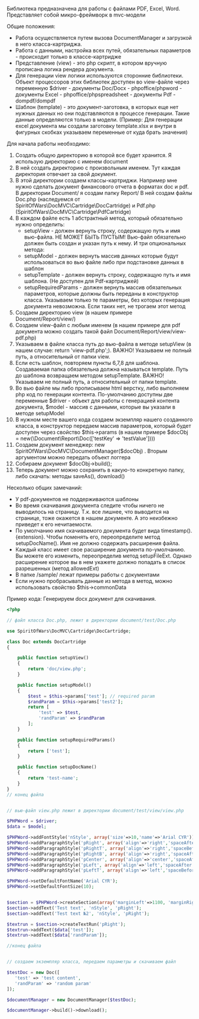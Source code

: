 Библиотека предназначена для работы с файлами PDF, Excel, Word.
Представляет собой микро-фреймворк в mvc-модели

Общие положения:
- Работа осуществляется путем вызова DocumentManager и загрузкой в него класса-картриджа.
- Работа с данными, настройка всех путей, обязательных параметров - происходит только в классе-картридже
- Представление (view) - это php скрипт, в котором вручную прописана логика рендера документа.
- Для генерации view логики используются сторонние библиотеки. Объект процессоров этих библиотек доступен во 
 view-файле через переменную $driver
       - документы Doc/Docx - phpoffice/phpword
       - документы Excel - phpoffice/phpspreadsheet
       - документы Pdf - dompdf/dompdf
- Шаблон (template) - это документ-заготовка, в которых еще нет нужных данных но они подставляются в процессе генерации. Такие 
данные определяются только в модели. (Пример: Для генерации excel документа мы создали заготовку template.xlsx и внутри 
в фигурных скобках указываем переменные от куда брать значения)


Для начала работы необходимо:
1) Создать общую директорию в которой все будет хранится. Я использую директорию с именем document
2) В ней создать директорию с произвольным именем. Тут каждая директория отвечает за свой документ.
3) В этой директории создаем классы-картриджи. 
Например мне нужно сделать документ финансового отчета в форматах doc и pdf.
В директории Document/ я создам папку Report/
В ней создам файлы Doc.php (наследуемся от SpiritOfWars\DocMVC\Cartridge\DocCartridge) и Pdf.php (SpiritOfWars\DocMVC\Cartridge\PdfCartridge)
4) В каждом файле есть 1 абстрактный метод, который обязательно нужно определить:
    - setupView - должен вернуть строку, содержащую путь и имя вью-файла. НЕ МОЖЕТ БЫТЬ ПУСТЫМ! Вью-файл обязательно 
должен быть создан и указан путь к нему.
   И три опциональных метода:
    - setupModel - должен вернуть массив данных которые будут использоваться во вью файле либо при подстановке данных в шаблон
    - setupTemplate - должен вернуть строку, содержащую путь и имя шаблона. (Не доступен для Pdf-картриджей)
    - setupRequiredParams - должен вернуть массив обязательных параметров, которые должны быть переданы в конструктор класса.
     Указываем только те параметры, без которых генерация документа невозможна. Если таких нет, не трогаем этот метод
5) Создаем директорию view (в нашем примере Document/Report/view/)
6) Создаем view-файл с любым именем (в нашем примере для pdf документа можно создать такой файл Document/Report/view/view-pdf.php)
7) Указываем в файле класса путь до вью-файла в методе setupView (в нашем случае: return 'view-pdf.php';).
ВАЖНО! Указываем не полный путь, а относительный от папки view.
8) Если есть шаблон, повторяем пункты 6,7,8 для шаблона. Создаваемая папка обязательна должна называться template. 
Путь до шаблона возвращаем методом setupTemplate. ВАЖНО! Указываем не полный путь, а относительный от папки template.
9) Во вью файле мы либо прописываем html верстку, либо выполняем php код по генерации контента. По-умолчанию доступны 
две переменные $driver - объект для работы с генерацией контента документа, $model - массив с данными, которые вы указали 
в методе setupModel
10) В нужном месте вашего кода создаем экземпляр нашего созданного класса, в конструктор передаем массив параметров,
который будет доступен через свойство $this->params (в нашем примере $docObj = new(\Document\Report\Doc(['testKey' => 'testValue'])))
11) Создаем документ менеджер: new SpiritOfWars\DocMVC\DocumentManager($docObj) . Вторым аргументом можно передать объект логгера
12) Собираем документ $docObj->build();
13) Теперь документ можно сохранить в какую-то конкретную папку, либо скачать: методы saveAs(), download()


Несколько общих замечаний:

 - У pdf-документов не поддерживаются шаблоны
 - Во время скачивания документа следите чтобы ничего не выводилось на страницу. Т.к. все лишнее, что выводится 
 на странице, тоже окажется в нашем документе. А это неизбежно приведет к его нечитаемости.
 - По умолчанию имя скачиваемого документа будет вида timestamp().{extension}. Чтобы поменять его, 
 переопределите метод setupDocName(). Имя не должно содержать расширения файла.
 - Каждый класс имеет свое расширение документа по-умолчанию. Вы можете его изменить, переопределив метод setupFileExt.
 Однако расширение которое вы в нем укажете должно попадать в список разрешенных (метод allowedExt)
 - В папке /sample/ лежат примеры работы с документами
 - Если нужно пробрасывать данные из метода в метод, можно использовать свойство $this->commonData
 
 
 Пример кода:
 Генерируем docx документ для скачивания.
 
 ```php
 <?php
 
 // файл класса Doc.php, лежит в директории document/test/Doc.php
 
 use SpiritOfWars\DocMVC\Cartridge\DocCartridge;
 
 class Doc extends DocCartridge
 {
 
     public function setupView()
     {
         return 'doc/view.php';
     }
 
     public function setupModel()
     {
         $test = $this->params['test']; // required param
         $randParam = $this->params['test2'];
         return [
             'test' => $test,
             'randParam' => $randParam
         ];
     }
 
     public function setupRequiredParams()
     {
         return ['test'];
     }
 
     public function setupDocName()
     {
         return 'test-name';
     }
 }
 // конец файла
 
 
 // вью-файл view.php лежит в директории document/test/view/view.php
 
 $PHPWord = $driver;
 $data = $model;
 
 $PHPWord->addFontStyle('nStyle', array('size'=>10,'name'=>'Arial CYR'));
 $PHPWord->addParagraphStyle('pRight', array('align'=>'right','spaceAfter'=>0));
 $PHPWord->addParagraphStyle('pRightT', array('align'=>'right','spaceBefore'=>400,'spaceAfter'=>0));
 $PHPWord->addParagraphStyle('pRightB', array('align'=>'right','spaceAfter'=>400,'spaceAfter'=>0));
 $PHPWord->addParagraphStyle('pCenter', array('align'=>'center','spaceAfter'=>0));
 $PHPWord->addParagraphStyle('pLeft', array('align'=>'left','spaceAfter'=>0));
 $PHPWord->addParagraphStyle('pLeftT', array('align'=>'left','spaceBefore'=>400,'spaceAfter'=>0));
 
 $PHPWord->setDefaultFontName('Arial CYR');
 $PHPWord->setDefaultFontSize(10);
 
 
 $section = $PHPWord->createSection(array('marginLeft'=>1100, 'marginRight'=>1100, 'marginTop'=>1100, 'marginBottom'=>1100));
 $section->addText('Test text', 'nStyle', 'pRight');
 $section->addText('Test text №2', 'nStyle', 'pRight');
 
 $textrun = $section->createTextRun('pRight');
 $textrun->addText($data['test']);
 $textrun->addText($data['randParam']);
 
 //конец файла
 
 
 // создаем экземпляр класса, передаем параметры и скачиваем файл
 
 $testDoc = new Doc([
    'test' => 'test content',
    'randParam' => 'random param'
 ]);

 $documentManager = new DocumentManager($testDoc);

 $documentManager->build()->download();